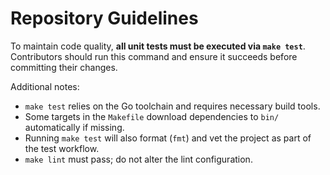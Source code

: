 # Repository Guidelines

To maintain code quality, **all unit tests must be executed via `make test`**. Contributors should run this command and ensure it succeeds before committing their changes.

Additional notes:
- `make test` relies on the Go toolchain and requires necessary build tools.
- Some targets in the `Makefile` download dependencies to `bin/` automatically if missing.
- Running `make test` will also format (`fmt`) and vet the project as part of the test workflow.
- `make lint` must pass; do not alter the lint configuration.
